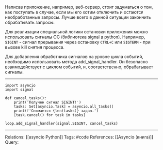 Написав приложение, например, веб-сервер, стоит задуматься о том, как поступать в случае, если мы его хотим отключить и остаются необработанные запросы. Лучше всего в данной ситуации закончить обрабатывать запросы. 

Для реализации специальной логики остановки приложения можно использовать сигналы ОС (библиотека signal в python). Например, `SIGINT` - сигнал прерывания через остановку `CTRL+C` или `SIGTERM` - при вызове kill снятия процесса.  

Для добавления обработчика сигналов на уровне цикла событий, необходимо использовать метода add_signal_handler. Он безопасно взаимодействует с циклом событий, и, соответственно, обрабатывает сигналы.  

___
```
import asyncio
import signal

def cancel_tasks():
	print('Получен сигнал SIGINT!')
	tasks: Set[asyncio.Task] = asyncio.all_tasks()
	print(f'Снимается {len(tasks)} задач.')
	[task.cancel() for task in tasks]
	
loop.add_signal_handler(signal.SIGINT, cancel_tasks)
```

___
Relations: [[asyncio Python]] 
Tags: #code
References: [[Asyncio (книга)]] 
Query: 